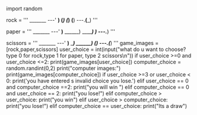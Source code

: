 import random

rock = '''
    _______
---'   ____)
      (_____)
      (_____)
      (____)
---.__(___)
'''

paper = '''
    _______
---'   ____)____
          ______)
          _______)
         _______)
---.__________)
'''

scissors = '''
    _______
---'   ____)____
          ______)
       __________)
      (____)
---.__(___)
'''
game_images = [rock,paper,scissors]
user_choice = int(input("what do u want to choose? type 0 for rock,type 1 for paper, type 2 scissors\n"))
if user_choice >=0 and user_choice <=2:
    print(game_images[user_choice])
computer_choice = random.randint(0,2)
print("computer images:")
print(game_images[computer_choice])
if user_choice >=3 or user_choice < 0:
    print('you have entered s invalid choice you lose.')
elif user_choice == 0 and computer_choice ==2:
    print("you will win ")
elif computer_choice == 0 and user_choice == 2:
    print("you lose!")
elif computer_choice > user_choice:
    print("you win")
elif user_choice > computer_choice:
    print("you lose!")
elif computer_choice == user_choice:
    print("Its a draw")
